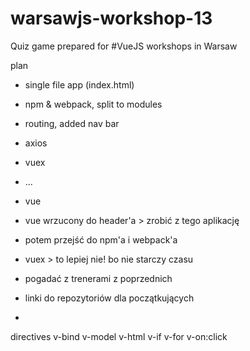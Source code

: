 # warsawjs-workshop-13
Quiz game prepared for #VueJS workshops in Warsaw


plan
- single file app (index.html)
- npm & webpack, split to modules
- routing, added nav bar
- axios
- vuex
- ...



- vue
- vue wrzucony do header'a > zrobić z tego aplikację
- potem przejść do npm'a i webpack'a
- vuex > to lepiej nie! bo nie starczy czasu

- pogadać z trenerami z poprzednich
- linki do repozytoriów dla początkujących
-


directives
  v-bind
  v-model
  v-html
  v-if
  v-for
  v-on:click
